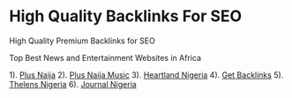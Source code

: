 # High Quality Backlinks For SEO
High Quality Premium Backlinks for SEO

Top Best News and Entertainment Websites in Africa

1). <a href="https://plusnaija.com">Plus Naija</a>
2). <a href="https://music.plusnaija.com">Plus Naija Music</a>
3). <a href="https://heartlandngr.com">Heartland Nigeria</a>
4). <a href="https://getbacklinks.ng">Get Backlinks</a>
5). <a href="https://thelensng.com">Thelens Nigeria</a>
6). <a href="https://Journalng.com">Journal Nigeria</a>
